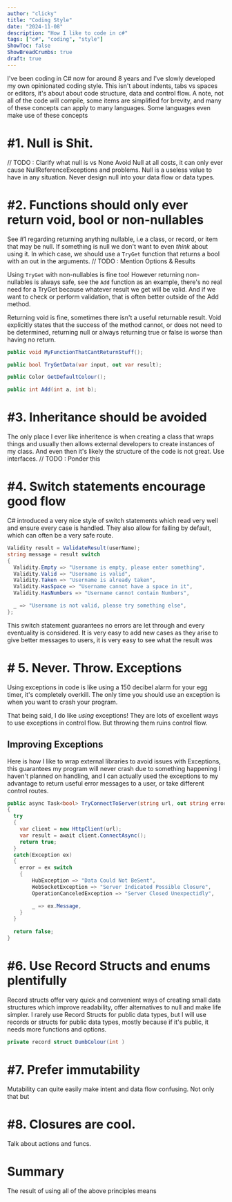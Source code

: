 ```yaml
---
author: "clicky"
title: "Coding Style"
date: "2024-11-08"
description: "How I like to code in c#"
tags: ["c#", "coding", "style"]
ShowToc: false
ShowBreadCrumbs: true
draft: true
---
```


I've been coding in C# now for around 8 years and I've slowly developed my own opinionated coding style. This isn't about indents, tabs vs spaces or editors, it's about about code structure, data and control flow. A note, not all of the code will compile, some items are simplified for brevity, and many of these concepts can apply to many languages. Some languages even make use of these concepts 


# #1. Null is Shit.
// TODO : Clarify what null is vs None
Avoid Null at all costs, it can only ever cause NullReferenceExceptions and problems. Null is a useless value to have in any situation. Never design null into your data flow or data types.


# #2. Functions should only ever return void, bool or non-nullables
See #1 regarding returning anything nullable, i.e a class, or record, or item that may be null. If something is null we don't want to even _think_ about using it. In which case, we should use a `TryGet` function that returns a bool with an out in the arguments.
// TODO : Mention Options & Results

Using `TryGet` with non-nullables is fine too! However returning non-nullables is always safe, see the `Add` function as an example, there's no real need for a TryGet because whatever result we get will be valid. And if we want to check or perform validation, that is often better outside of the Add method.

Returning void is fine, sometimes there isn't a useful returnable result. Void explicitly states that the success of the method cannot, or does not need to be determined, returning null or always returning true or false is worse than having no return.


``` C#
public void MyFunctionThatCantReturnStuff();

public bool TryGetData(var input, out var result);

public Color GetDefaultColour();

public int Add(int a, int b);
```


# #3. Inheritance should be avoided
The only place I ever like inheritence is when creating a class that wraps things and usually then allows external developers to create instances of my class. And even then it's likely the structure of the code is not great. Use interfaces.
// TODO : Ponder this


# #4. Switch statements encourage good flow
C# introduced a very nice style of switch statements which read very well and ensure every case is handled. They also allow for failing by default, which can often be a very safe route.

``` c#
Validity result = ValidateResult(userName);
string message = result switch
{
  Validity.Empty => "Username is empty, please enter something",
  Validity.Valid => "Username is valid",
  Validity.Taken => "Username is already taken",
  Validity.HasSpace => "Username cannot have a space in it",
  Validity.HasNumbers => "Username cannot contain Numbers",

  _ => "Username is not valid, please try something else",
};
```
This switch statement guarantees no errors are let through and every eventuality is considered. It is very easy to add new cases as they arise to give better messages to users, it is very easy to see what the result was 


# # 5. Never. Throw. Exceptions
Using exceptions in code is like using a 150 decibel alarm for your egg timer, it's completely overkill. The only time you should use an exception is when you want to crash your program.

That being said, I do like _using_ exceptions! They are lots of excellent ways to use exceptions in control flow. But throwing them ruins control flow.

## Improving Exceptions
Here is how I like to wrap external libraries to avoid issues with Exceptions, this guarantees my program will never crash due to something happening I haven't planned on handling, and I can actually used the exceptions to my advantage to return useful error messages to a user, or take different control routes.

``` c#
public async Task<bool> TryConnectToServer(string url, out string errorMessage)
{
  try
  {
    var client = new HttpClient(url);
    var result = await client.ConnectAsync();
    return true;
  }
  catch(Exception ex)
  {
    error = ex switch
    {
        HubException => "Data Could Not BeSent",
        WebSocketException => "Server Indicated Possible Closure",
        OperationCanceledException => "Server Closed Unexpectidly",

        _ => ex.Message,
    }
  }
  
  return false;
}
```


# #6. Use Record Structs and enums plentifully
Record structs offer very quick and convenient ways of creating small data structures which improve readability, offer alternatives to null and make life simpler. I rarely use Record Structs for public data types, but I will use records or structs for public data types, mostly because if it's public, it needs more functions and options.

``` c#
private record struct DumbColour(int )
```


# #7. Prefer immutability
Mutability can quite easily make intent and data flow confusing. Not only that but 


# #8. Closures are cool.
Talk about actions and funcs.


# Summary
The result of using all of the above principles means 